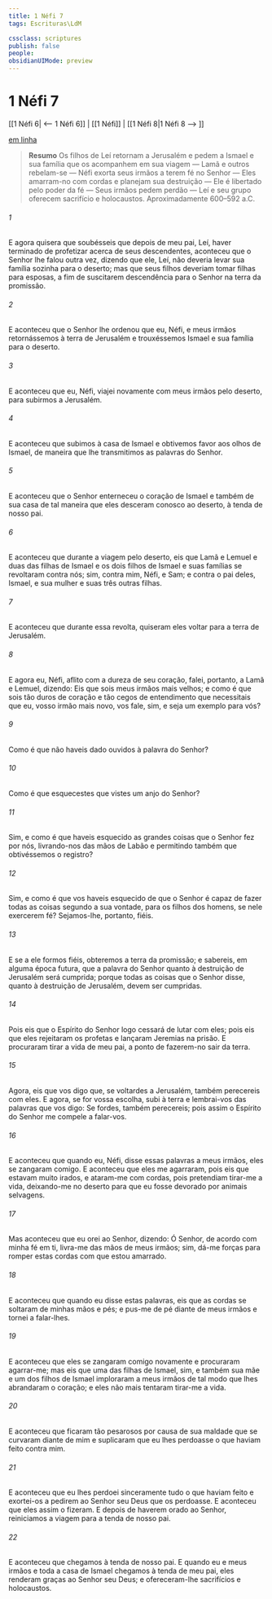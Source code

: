 ```yaml
---
title: 1 Néfi 7
tags: Escrituras\LdM

cssclass: scriptures
publish: false
people:
obsidianUIMode: preview
---
```


# 1 Néfi 7
[[1 Néfi 6| <-- 1 Néfi 6]] | [[1 Néfi]] | [[1 Néfi 8|1 Néfi 8 --> ]]

[em linha](https://churchofjesuschrist.org/study/scriptures/bofm/1-ne/7?lang=por)

> __Resumo__
Os filhos de Leí retornam a Jerusalém e pedem a Ismael e sua família que os acompanhem em sua viagem — Lamã e outros rebelam-se — Néfi exorta seus irmãos a terem fé no Senhor — Eles amarram-no com cordas e planejam sua destruição — Ele é libertado pelo poder da fé — Seus irmãos pedem perdão — Leí e seu grupo oferecem sacrifício e holocaustos. Aproximadamente 600–592 a.C.

###### 1 
E agora quisera que soubésseis que depois de meu pai, Leí, haver terminado de profetizar acerca de seus descendentes, aconteceu que o Senhor lhe falou outra vez, dizendo que ele, Leí, não deveria levar sua família sozinha para o deserto; mas que seus filhos deveriam tomar filhas para esposas, a fim de suscitarem descendência para o Senhor na terra da promissão.

###### 2 
E aconteceu que o Senhor lhe ordenou que eu, Néfi, e meus irmãos retornássemos à terra de Jerusalém e trouxéssemos Ismael e sua família para o deserto.

###### 3 
E aconteceu que eu, Néfi, viajei novamente com meus irmãos pelo deserto, para subirmos a Jerusalém.

###### 4 
E aconteceu que subimos à casa de Ismael e obtivemos favor aos olhos de Ismael, de maneira que lhe transmitimos as palavras do Senhor.

###### 5 
E aconteceu que o Senhor enterneceu o coração de Ismael e também de sua casa de tal maneira que eles desceram conosco ao deserto, à tenda de nosso pai.

###### 6 
E aconteceu que durante a viagem pelo deserto, eis que Lamã e Lemuel e duas das filhas de Ismael e os dois filhos de Ismael e suas famílias se revoltaram contra nós; sim, contra mim, Néfi, e Sam; e contra o pai deles, Ismael, e sua mulher e suas três outras filhas.

###### 7 
E aconteceu que durante essa revolta, quiseram eles voltar para a terra de Jerusalém.

###### 8 
E agora eu, Néfi, aflito com a dureza de seu coração, falei, portanto, a Lamã e Lemuel, dizendo: Eis que sois meus irmãos mais velhos; e como é que sois tão duros de coração e tão cegos de entendimento que necessitais que eu, vosso irmão mais novo, vos fale, sim, e seja um exemplo para vós?

###### 9 
Como é que não haveis dado ouvidos à palavra do Senhor?

###### 10 
Como é que esquecestes que vistes um anjo do Senhor?

###### 11 
Sim, e como é que haveis esquecido as grandes coisas que o Senhor fez por nós, livrando-nos das mãos de Labão e permitindo também que obtivéssemos o registro?

###### 12 
Sim, e como é que vos haveis esquecido de que o Senhor é capaz de fazer todas as coisas segundo a sua vontade, para os filhos dos homens, se nele exercerem fé? Sejamos-lhe, portanto, fiéis.

###### 13 
E se a ele formos fiéis, obteremos a terra da promissão; e sabereis, em alguma época futura, que a palavra do Senhor quanto à destruição de Jerusalém será cumprida; porque todas as coisas que o Senhor disse, quanto à destruição de Jerusalém, devem ser cumpridas.

###### 14 
Pois eis que o Espírito do Senhor logo cessará de lutar com eles; pois eis que eles rejeitaram os profetas e lançaram Jeremias na prisão. E procuraram tirar a vida de meu pai, a ponto de fazerem-no sair da terra.

###### 15 
Agora, eis que vos digo que, se voltardes a Jerusalém, também perecereis com eles. E agora, se for vossa escolha, subi à terra e lembrai-vos das palavras que vos digo: Se fordes, também perecereis; pois assim o Espírito do Senhor me compele a falar-vos.

###### 16 
E aconteceu que quando eu, Néfi, disse essas palavras a meus irmãos, eles se zangaram comigo. E aconteceu que eles me agarraram, pois eis que estavam muito irados, e ataram-me com cordas, pois pretendiam tirar-me a vida, deixando-me no deserto para que eu fosse devorado por animais selvagens.

###### 17 
Mas aconteceu que eu orei ao Senhor, dizendo: Ó Senhor, de acordo com minha fé em ti, livra-me das mãos de meus irmãos; sim, dá-me forças para romper estas cordas com que estou amarrado.

###### 18 
E aconteceu que quando eu disse estas palavras, eis que as cordas se soltaram de minhas mãos e pés; e pus-me de pé diante de meus irmãos e tornei a falar-lhes.

###### 19 
E aconteceu que eles se zangaram comigo novamente e procuraram agarrar-me; mas eis que uma das filhas de Ismael, sim, e também sua mãe e um dos filhos de Ismael imploraram a meus irmãos de tal modo que lhes abrandaram o coração; e eles não mais tentaram tirar-me a vida.

###### 20 
E aconteceu que ficaram tão pesarosos por causa de sua maldade que se curvaram diante de mim e suplicaram que eu lhes perdoasse o que haviam feito contra mim.

###### 21 
E aconteceu que eu lhes perdoei sinceramente tudo o que haviam feito e exortei-os a pedirem ao Senhor seu Deus que os perdoasse. E aconteceu que eles assim o fizeram. E depois de haverem orado ao Senhor, reiniciamos a viagem para a tenda de nosso pai.

###### 22 
E aconteceu que chegamos à tenda de nosso pai. E quando eu e meus irmãos e toda a casa de Ismael chegamos à tenda de meu pai, eles renderam graças ao Senhor seu Deus; e ofereceram-lhe sacrifícios e holocaustos.


